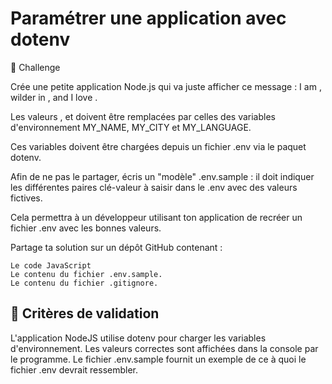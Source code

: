 
# Paramétrer une application avec dotenv
💪 Challenge


Crée une petite application Node.js qui va juste afficher ce message : I am <name>, wilder in <city>, and I love <language>.

Les valeurs <name>, <city> et <language> doivent être remplacées par celles des variables d'environnement MY_NAME, MY_CITY et MY_LANGUAGE.

Ces variables doivent être chargées depuis un fichier .env via le paquet dotenv.

Afin de ne pas le partager, écris un "modèle" .env.sample : il doit indiquer les différentes paires clé-valeur à saisir dans le .env avec des valeurs fictives.

Cela permettra à un développeur utilisant ton application de recréer un fichier .env avec les bonnes valeurs.

Partage ta solution sur un dépôt GitHub contenant :

    Le code JavaScript
    Le contenu du fichier .env.sample.
    Le contenu du fichier .gitignore.


## 🧐 Critères de validation



L'application NodeJS utilise dotenv pour charger les variables d'environnement.
Les valeurs correctes sont affichées dans la console par le programme.
Le fichier .env.sample fournit un exemple de ce à quoi le fichier .env devrait ressembler.
